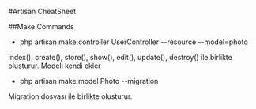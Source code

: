 #Artisan CheatSheet

##Make Commands

- php artisan make:controller UserController --resource --model=photo

index(), create(), store(), show(), edit(), update(), destroy() ile birlikte olusturur. Modeli kendi ekler

- php artisan make:model Photo --migration

Migration dosyası ile birlikte olusturur.



